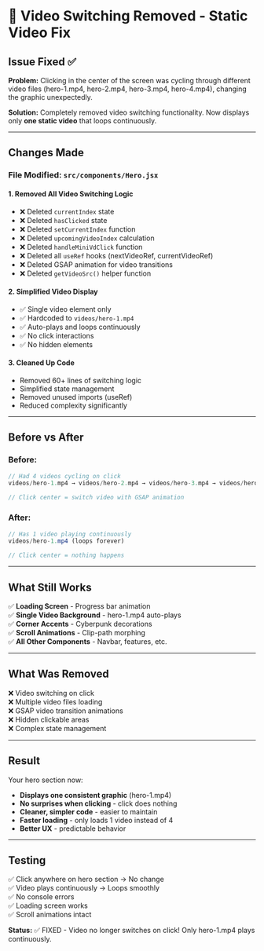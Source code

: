 # 🎯 Video Switching Removed - Static Video Fix

## Issue Fixed ✅

**Problem:** Clicking in the center of the screen was cycling through different video files (hero-1.mp4, hero-2.mp4, hero-3.mp4, hero-4.mp4), changing the graphic unexpectedly.

**Solution:** Completely removed video switching functionality. Now displays only **one static video** that loops continuously.

---

## Changes Made

### File Modified: `src/components/Hero.jsx`

#### 1. **Removed All Video Switching Logic**
- ❌ Deleted `currentIndex` state
- ❌ Deleted `hasClicked` state
- ❌ Deleted `setCurrentIndex` function
- ❌ Deleted `upcomingVideoIndex` calculation
- ❌ Deleted `handleMiniVdClick` function
- ❌ Deleted all `useRef` hooks (nextVideoRef, currentVideoRef)
- ❌ Deleted GSAP animation for video transitions
- ❌ Deleted `getVideoSrc()` helper function

#### 2. **Simplified Video Display**
- ✅ Single video element only
- ✅ Hardcoded to `videos/hero-1.mp4`
- ✅ Auto-plays and loops continuously
- ✅ No click interactions
- ✅ No hidden elements

#### 3. **Cleaned Up Code**
- Removed 60+ lines of switching logic
- Simplified state management
- Removed unused imports (useRef)
- Reduced complexity significantly

---

## Before vs After

### Before:
```jsx
// Had 4 videos cycling on click
videos/hero-1.mp4 → videos/hero-2.mp4 → videos/hero-3.mp4 → videos/hero-4.mp4

// Click center = switch video with GSAP animation
```

### After:
```jsx
// Has 1 video playing continuously
videos/hero-1.mp4 (loops forever)

// Click center = nothing happens
```

---

## What Still Works

✅ **Loading Screen** - Progress bar animation  
✅ **Single Video Background** - hero-1.mp4 auto-plays  
✅ **Corner Accents** - Cyberpunk decorations  
✅ **Scroll Animations** - Clip-path morphing  
✅ **All Other Components** - Navbar, features, etc.  

---

## What Was Removed

❌ Video switching on click  
❌ Multiple video files loading  
❌ GSAP video transition animations  
❌ Hidden clickable areas  
❌ Complex state management  

---

## Result

Your hero section now:
- **Displays one consistent graphic** (hero-1.mp4)
- **No surprises when clicking** - click does nothing
- **Cleaner, simpler code** - easier to maintain
- **Faster loading** - only loads 1 video instead of 4
- **Better UX** - predictable behavior

---

## Testing

✅ Click anywhere on hero section → No change  
✅ Video plays continuously → Loops smoothly  
✅ No console errors  
✅ Loading screen works  
✅ Scroll animations intact  

**Status:** ✅ FIXED - Video no longer switches on click! Only hero-1.mp4 plays continuously.
